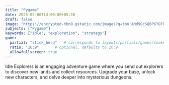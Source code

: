 ```yaml
---
title: "Pygame"
date: 2025-05-06T14:00:00+05:30
draft: false
image: "https://encrypted-tbn0.gstatic.com/images?q=tbn:ANd9GcSQ6PX7OFRgtt0LpOAxUo8MfXrM628BVMusfwo4sTTWZ0AkF4ZrTUXV6epz9v7b0IZJd8s&usqp=CAU" # Path relative to static/
subjects: ["Pygame"]
keywords: ["idle", "exploration", "strategy"]
game:
  partial: "stick_hero"   # corresponds to layouts/partials/games/snake.html
  ratio: "16:9"       # optional, defaults to 16:9
  allowfullscreen: true
---
```

Idle Explorers is an engaging adventure game where you send out explorers to discover new lands and collect resources. Upgrade your base, unlock new characters, and delve deeper into mysterious dungeons.